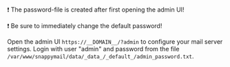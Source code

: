 :heavy_exclamation_mark: The password-file is created after first opening the admin UI!

:heavy_exclamation_mark: Be sure to immediately change the default password!

Open the admin UI `https://__DOMAIN__/?admin` to configure your mail server settings. Login with user "admin" and password from the file `/var/www/snappymail/data/_data_/_default_/admin_password.txt`.

